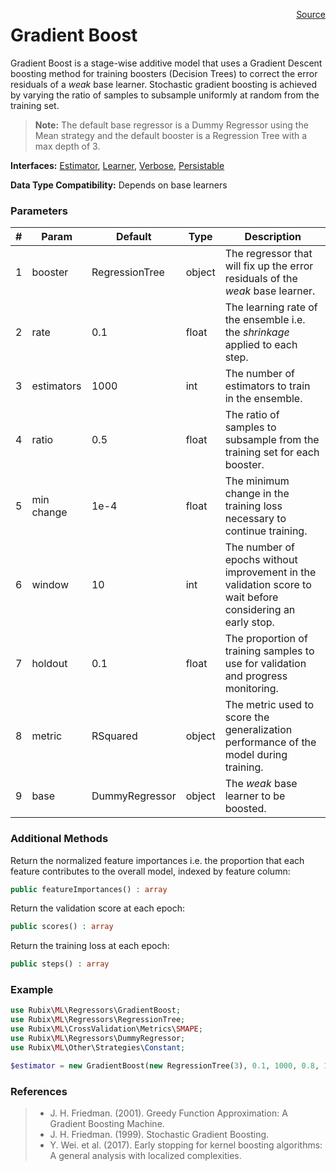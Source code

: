<span style="float:right;"><a href="https://github.com/RubixML/RubixML/blob/master/src/Regressors/GradientBoost.php">Source</a></span>

# Gradient Boost
Gradient Boost is a stage-wise additive model that uses a Gradient Descent boosting method for training  boosters (Decision Trees) to correct the error residuals of a *weak* base learner. Stochastic gradient boosting is achieved by varying the ratio of samples to subsample uniformly at random from the training set.

> **Note:** The default base regressor is a Dummy Regressor using the Mean strategy and the default booster is a Regression Tree with a max depth of 3.

**Interfaces:** [Estimator](../estimator.md), [Learner](../learner.md), [Verbose](../verbose.md), [Persistable](../persistable.md)

**Data Type Compatibility:** Depends on base learners

### Parameters
| # | Param | Default | Type | Description |
|---|---|---|---|---|
| 1 | booster | RegressionTree | object | The regressor that will fix up the error residuals of the *weak* base learner. |
| 2 | rate | 0.1 | float | The learning rate of the ensemble i.e. the *shrinkage* applied to each step. |
| 3 | estimators | 1000 | int | The number of estimators to train in the ensemble. |
| 4 | ratio | 0.5 | float | The ratio of samples to subsample from the training set for each booster. |
| 5 | min change | 1e-4 | float | The minimum change in the training loss necessary to continue training. |
| 6 | window | 10 | int | The number of epochs without improvement in the validation score to wait before considering an early stop. |
| 7 | holdout | 0.1 | float | The proportion of training samples to use for validation and progress monitoring. |
| 8 | metric | RSquared | object | The metric used to score the generalization performance of the model during training. |
| 9 | base | DummyRegressor | object | The *weak* base learner to be boosted. |

### Additional Methods
Return the normalized feature importances i.e. the proportion that each feature contributes to the overall model, indexed by feature column:
```php
public featureImportances() : array
```

Return the validation score at each epoch:
```php
public scores() : array
```

Return the training loss at each epoch:
```php
public steps() : array
```

### Example
```php
use Rubix\ML\Regressors\GradientBoost;
use Rubix\ML\Regressors\RegressionTree;
use Rubix\ML\CrossValidation\Metrics\SMAPE;
use Rubix\ML\Regressors\DummyRegressor;
use Rubix\ML\Other\Strategies\Constant;

$estimator = new GradientBoost(new RegressionTree(3), 0.1, 1000, 0.8, 1e-4, 15, 0.1, new SMAPE(), new DummyRegressor(new Constant(0.0)));
```

### References
>- J. H. Friedman. (2001). Greedy Function Approximation: A Gradient Boosting Machine.
>- J. H. Friedman. (1999). Stochastic Gradient Boosting.
>- Y. Wei. et al. (2017). Early stopping for kernel boosting algorithms: A general analysis with localized complexities.